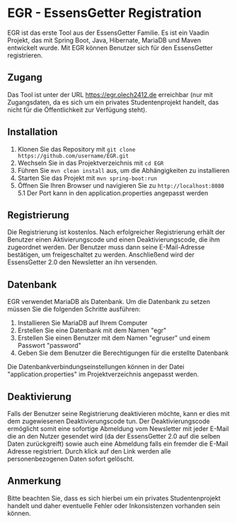 # EGR - EssensGetter Registration

EGR ist das erste Tool aus der EssensGetter Familie. Es ist ein Vaadin Projekt, das mit Spring Boot, Java, Hibernate, MariaDB und Maven entwickelt wurde. Mit EGR können Benutzer sich für den EssensGetter registrieren.

## Zugang

Das Tool ist unter der URL https://egr.olech2412.de erreichbar (nur mit Zugangsdaten, da es sich um ein privates Studentenprojekt handelt, das nicht für die Öffentlichkeit zur Verfügung steht).

## Installation

1. Klonen Sie das Repository mit `git clone https://github.com/username/EGR.git`
2. Wechseln Sie in das Projektverzeichnis mit `cd EGR`
3. Führen Sie `mvn clean install` aus, um die Abhängigkeiten zu installieren
4. Starten Sie das Projekt mit `mvn spring-boot:run`
5. Öffnen Sie Ihren Browser und navigieren Sie zu `http://localhost:8080`
  5.1 Der Port kann in den application.properties angepasst werden

## Registrierung

Die Registrierung ist kostenlos. Nach erfolgreicher Registrierung erhält der Benutzer einen Aktivierungscode und einen Deaktivierungscode, die ihm zugeordnet werden. Der Benutzer muss dann seine E-Mail-Adresse bestätigen, um freigeschaltet zu werden. Anschließend wird der EssensGetter 2.0 den Newsletter an ihn versenden.

## Datenbank

EGR verwendet MariaDB als Datenbank. Um die Datenbank zu setzen müssen Sie die folgenden Schritte ausführen:

1. Installieren Sie MariaDB auf Ihrem Computer
2. Erstellen Sie eine Datenbank mit dem Namen "egr"
3. Erstellen Sie einen Benutzer mit dem Namen "egruser" und einem Passwort "password"
4. Geben Sie dem Benutzer die Berechtigungen für die erstellte Datenbank

Die Datenbankverbindungseinstellungen können in der Datei "application.properties" im Projektverzeichnis angepasst werden.

## Deaktivierung

Falls der Benutzer seine Registrierung deaktivieren möchte, kann er dies mit dem zugewiesenen Deaktivierungscode tun. 
Der Deaktivierungscode ermöglicht somit eine sofortige Abmeldung vom Newsletter mit jeder E-Mail die an den Nutzer gesendet wird (da der EssensGetter 2.0 auf die selben Daten zurückgreift) sowie auch eine Abmeldung falls ein fremder die E-Mail Adresse registriert.
Durch klick auf den Link werden alle personenbezogenen Daten sofort gelöscht.

## Anmerkung

Bitte beachten Sie, dass es sich hierbei um ein privates Studentenprojekt handelt und daher eventuelle Fehler oder Inkonsistenzen vorhanden sein können.
